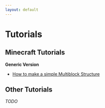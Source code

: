 ```yaml
---
layout: default
---
```


# Tutorials

## Minecraft Tutorials

**Generic Version**
<ul>
    <li><a href="/tutorials/tutorial-how-to-make-a-simple-multiblock-structure">How to make a simple Multiblock Structure</a></li>
</ul>

## Other Tutorials

*TODO*
